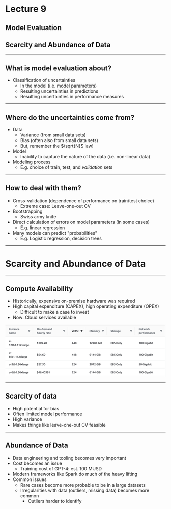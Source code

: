 # Lecture 9

## Model Evaluation
## Scarcity and Abundance of Data

---

## What is model evaluation about?

- Classification of uncertainties
    - In the model (i.e. model parameters)
    - Resulting uncertainties in predictions
    - Resulting uncertainties in performance measures

---

## Where do the uncertainties come from?

- Data
    - Variance (from small data sets)
    - Bias (often also from small data sets)
    - But, remember the $\sqrt{N}$ law!
- Model
    - Inability to capture the nature of the data (i.e. non-linear data)
- Modeling process
    - E.g. choice of train, test, and *validation* sets

---

## How to deal with them?

- Cross-validation (dependence of performance on train/test choice)
    - Extreme case: Leave-one-out CV
- Bootstrapping
    - Swiss army knife
- Direct calculation of errors on model parameters (in some cases)
    - E.g. linear regression
- Many models can predict "probabilities"
    - E.g. Logistic regression, decision trees

---

# Scarcity and Abundance of Data

---

## Compute Availability

- Historically, expensive on-premise hardware was required
- High capital expenditure (CAPEX), high operating expenditure (OPEX)
    - Difficult to make a case to invest
- Now: Cloud services available

![](img/ec2-pricing.png)

---

## Scarcity of data

- High potential for bias
- Often limited model performance
- High variance
- Makes things like leave-one-out CV feasible

---

## Abundance of Data

- Data engineering and tooling becomes very important
- Cost becomes an issue
    - Training cost of GPT-4: est. 100 MUSD
- Modern frameworks like Spark do much of the heavy lifting
- Common issues
    - Rare cases become more probable to be in a large datasets
    - Irregularities with data (outliers, missing data) becomes more common
        - Outliers harder to identify